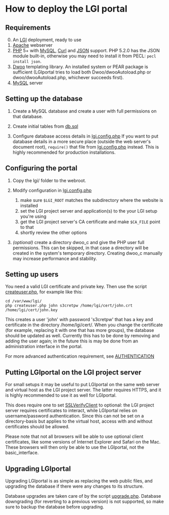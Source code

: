 How to deploy the LGI portal
============================

Requirements
------------

0. An [LGI] deployment, ready to use
1. [Apache][] webserver
2. [PHP] 5+ with [MySQL][PHP-MySQL], [Curl][PHP-Curl] and [JSON][PHP-JSON] support.
     PHP 5.2.0 has the JSON module built-in, otherwise you may need to install it
     from PECL: `pecl install json`.
3. [Dwoo][] templating library.
    An installed system or PEAR package is sufficient (LGIportal tries
    to load both Dwoo/dwooAutoload.php or dwoo/dwooAutoload.php,
    whichever succeeds first).
4. [MySQL][] server


Setting up the database
-----------------------

1. Create a MySQL database and create a user with full permissions on that database.

2. Create initial tables from [db.sql][]
       
2. Configure database access details in [lgi.config.php][]
     If you want to put database details in a more secure place (outside the web
     server's document root), `require()` that file from [lgi.config.php][]
     instead. This is highly recommended for production installations.


Configuring the portal
----------------------

1. Copy the lgi/ folder to the webroot.

2. Modify configuration in [lgi.config.php][]
   1. make sure `$LGI_ROOT` matches the subdirectory where the website is installed
   2. set the LGI project server and application(s) to the your LGI setup you're using
   3. get the LGI project server's CA certificate and make `$CA_FILE` point to that
   4. shortly review the other options

3. *(optional)* create a directory dwoo\_c and give the PHP user full permissions.
     This can be skipped, in that case a directory will be created in the system's
     temporary directory. Creating dwoo\_c manually may increase performance
     and stability.


Setting up users
----------------

You need a valid LGI certificate and private key. Then use the script
[createuser.php][], for example like this:

    cd /var/www/lgi/
    php createuser.php john s3cretpw /home/lgi/cert/john.crt /home/lgi/cert/john.key

This creates a user 'john' with password 's3cretpw' that has a key and certificate in
the directory /home/lgi/cert/.
When you change the certificate (for example, replacing it with one that has more
groups), the database should be updated as well. Currently this has to be done by
removing and adding the user again; in the future this is may be done from an
administration interface in the portal.

For more advanced authentication requirement, see [AUTHENTICATION][]


Putting LGIportal on the LGI project server
-------------------------------------------

For small setups it may be useful to put LGIportal on the same web server and virtual
host as the LGI project server. The latter requires HTTPS, and it is highly
recommended to use it as well for LGIportal.

This does require one to set [SSLVerifyClient][] to optional: the LGI project server
requires certificates to interact, while LGIportal relies on username/password
authentication. Since this can not be set on a directory-basis but applies to the
virtual host, access with and without certificates should be allowed.

Please note that not all browsers will be able to use optional client certificates,
like some versions of Internet Explorer and Safari on the Mac. These browsers will
then only be able to use the LGIportal, not the basic\_interface.


Upgrading LGIportal
-------------------

Upgrading LGIportal is as simple as replacing the web public files, and upgrading
the database if there were any changes to its structure.

Database upgrades are taken care of by the script [upgrade.php][]. Database
downgrading (for reverting to a previous version) is not supported, so make
sure to backup the database before upgrading.


[LGI]: http://gliteui.wks.gorlaeus.net/LGI/
[Apache]: http://httpd.apache.org/
[PHP]: http://php.net/
[PHP-MySQL]: http://php.net/manual/en/book.mysql.php
[PHP-Curl]: http://php.net/manual/en/book.curl.php
[PHP-JSON]: http://php.net/manual/en/book.json.php
[MySQL]: http://www.mysql.org/
[Dwoo]: http://dwoo.org/                
[SSLVerifyClient]: http://httpd.apache.org/docs/current/mod/mod_ssl.html#sslverifyclient
[AUTHENTICATION]: AUTHENTICATION.md

[lgi.config.php]: lgi/lgi.config.php
[db.sql]: db.sql
[upgrade.php]: lgi/upgrade.php
[createuser.php]: lgi/createuser.php

